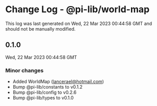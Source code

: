 # Change Log - @pi-lib/world-map

This log was last generated on Wed, 22 Mar 2023 00:44:58 GMT and should not be manually modified.

<!-- Start content -->

## 0.1.0

Wed, 22 Mar 2023 00:44:58 GMT

### Minor changes

- Added WorldMap (lancerael@hotmail.com)
- Bump @pi-lib/constants to v0.1.2
- Bump @pi-lib/config to v0.2.6
- Bump @pi-lib/types to v0.1.0
